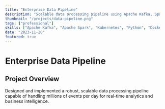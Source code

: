 ```yaml
---
title: "Enterprise Data Pipeline"
description: "Scalable data processing pipeline using Apache Kafka, Spark, and Kubernetes for real-time analytics."
thumbnail: "/projects/data-pipeline.png"
tags: ["professional"]
skills: ["Apache Kafka", "Apache Spark", "Kubernetes", "Python", "Docker"]
date: "2023-11-20"
featured: true
---
```


# Enterprise Data Pipeline

## Project Overview

Designed and implemented a robust, scalable data processing pipeline capable of handling millions of events per day for real-time analytics and business intelligence.